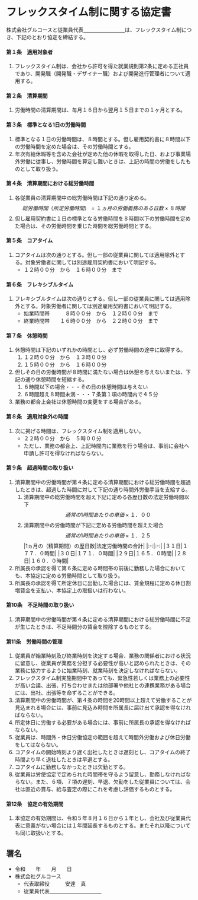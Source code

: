 # フレックスタイム制に関する協定書
株式会社グルコースと従業員代表<u>　　　　　　　　</u>は、フレックスタイム制につき、下記のとおり協定を締結する。

#### 第１条　適用対象者
1. フレックスタイム制は、会社から許可を得た就業規則第2条に定める正社員であり、開発職（開発職・デザイナー職）および開発進行管理者について適用する。

#### 第２条　清算期間
1. 労働時間の清算期間は、毎月１６日から翌月１５日までの１ヶ月とする。

#### 第３条　標準となる1日の労働時間
1. 標準となる１日の労働時間は、８時間とする。但し雇用契約書に８時間以下の労働時間を定めた場合は、その労働時間とする。
2. 年次有給休暇等を含めた会社が定めた他の休暇を取得した日、および事業場外労働に従事し、労働時間を算定し難いときは、上記の時間の労働をしたものとして取り扱う。

#### 第４条　清算期間における総労働時間
1. 各従業員の清算期間中の総労働時間は下記の通り定める。
    $$総労働時間（所定労働時間） = １ヵ月の労働義務のある日数 \times ８時間$$
2. 但し雇用契約書に１日の標準となる労働時間を８時間以下の労働時間を定めた場合は、その労働時間を乗じた時間を総労働時間とする。

#### 第５条　コアタイム
1. コアタイムは次の通りとする。但し一部の従業員に関しては適用除外とする。対象労働者に関しては別途雇用契約書において明記する。
    * １２時００分　から　１６時００分　まで

#### 第６条　フレキシブルタイム
1. フレキシブルタイムは次の通りとする。但し一部の従業員に関しては適用除外とする。対象労働者に関しては別途雇用契約書において明記する。
    * 始業時間帯　　　８時００分　から　１２時００分　まで
    * 終業時間帯　　１６時００分　から　２２時００分　まで

#### 第７条　休憩時間
1. 休憩時間は下記のいずれかの時間とし、必ず労働時間の途中に取得する。
    1. １２時００分　から　１３時００分
    2. １５時００分　から　１６時００分
2. 但しその日の労働時間が８時間に満たない場合は休憩を与えないまたは、下記の通り休憩時間を短縮する。
    1. ６時間以下の場合・・・その日の休憩時間は与えない
    2. ６時間超え８時間未満・・・７条第１項の時間内で４５分
3. 業務の都合上会社は休憩時間の変更をする場合がある。

#### 第８条　適用対象外の時間
1. 次に掲げる時間は、フレックスタイム制を適用しない。
    * ２２時００分　から　５時００分
    * ただし、業務の都合上、上記時間内に業務を行う場合は、事前に会社へ申請し許可を得なければならない。

#### 第９条　超過時間の取り扱い
1. 清算期間中の労働時間が第４条に定める清算期間における総労働時間を超過したときは、超過した時間に対して下記の通り時間外労働手当を支給する。
    1. 清算期間中の総労働時間を超え下記に定める各歴日数の法定労働時間以下
        $$通常の1時間あたりの単価 \times １．００$$
    2. 清算期間中の労働時間が下記に定める労働時間を超えた場合
        $$通常の1時間あたりの単価 \times １．２５$$
    |1ヵ月の（精算期間）の歴日数|法定労働時間の合計|
    |:-:|:-:|
    |３１日|１７７．０時間|
    |３０日|１７１．０時間|
    |２９日|１６５．０時間|
    |２８日|１６０．０時間|
2. 所属長の承認を得て第６条に定める時間帯の前後に勤務した場合においても、本協定に定める労働時間として取り扱う。
2. 所属長の承認を得て所定休日に出勤した場合には、賃金規程に定める休日割増賃金を支払い、本協定上の取扱いは行わない。

#### 第10条　不足時間の取り扱い
1. 清算期間中の労働時間が第４条に定める清算期間における総労働時間に不足が生じたときは、不足時間分の賃金を控除するものとする。

#### 第11条　労働時間の管理
1. 従業員が始業時刻及び終業時刻を決定する場合、業務の関係者における状況に留意し、従業員が業務を分担する必要性が高いと認められたときは、その業務に協力するように始業時刻、就業時刻を決定しなければならない。
2. フレックスタイム制実施期間中であっても、緊急性若しくは業務上の必要性が高い会議、出張、打ち合わせまたは他部署や他社との連携業務がある場合には、出社、出張等を命ずることができる。
3. 清算期間中の労働時間が、第４条の時間を20時間以上超えて労働することが見込まれる場合には、事前に見込み時間を所属長に届け出て承認を得なければならない。
4. 所定休日に労働する必要がある場合には、事前に所属長の承認を得なければならない。
5. 従業員は、時間外・休日労働協定の範囲を超えて時間外労働および休日労働をしてはならない。
6. コアタイムの開始時刻より遅く出社したときは遅刻とし、コアタイムの終了時間より早く退社したときは早退とする。
7. コアタイムに勤務しなかったときは欠勤とする。
8. 従業員は労使協定で定められた時間帯を守るよう留意し、勤務しなければならない。また、６項、７項の遅刻、早退、欠勤をした従業員については、会社は直近の賞与、給与査定の際にこれを考慮し評価するものとする。

#### 第12条　協定の有効期間
1. 本協定の有効期間は、令和５年８月１６日から１年とし、会社及び従業員代表に意義がない場合には１年間延長するものとする。またそれ以降についても同じ取扱いとする。


## 署名
* 令和　　年　　月　　日
* 株式会社グルコース
    * 代表取締役　　　安達　真
    * 従業員代表<u>　　　　　　　　　　</u>
